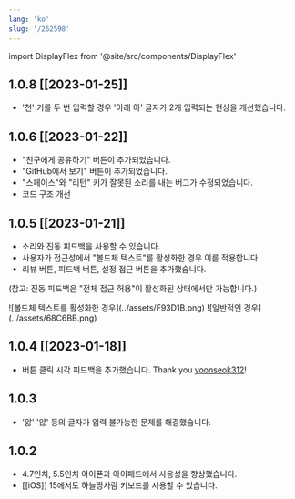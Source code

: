 ```yaml
---
lang: 'ko'
slug: '/262598'
---
```


import DisplayFlex from '@site/src/components/DisplayFlex'

## 1.0.8 [[2023-01-25]]

- '천' 키를 두 번 입력할 경우 '아래 아' 글자가 2개 입력되는 현상을 개선했습니다.

## 1.0.6 [[2023-01-22]]

- "친구에게 공유하기" 버튼이 추가되었습니다.
- "GitHub에서 보기" 버튼이 추가되었습니다.
- "스페이스"와 "리턴" 키가 잘못된 소리를 내는 버그가 수정되었습니다.
- 코드 구조 개선

## 1.0.5 [[2023-01-21]]

- 소리와 진동 피드백을 사용할 수 있습니다.
- 사용자가 접근성에서 "볼드체 텍스트"를 활성화한 경우 이를 적용합니다.
- 리뷰 버튼, 피드백 버튼, 설정 접근 버튼을 추가했습니다.

(참고: 진동 피드백은 "전체 접근 허용"이 활성화된 상태에서만 가능합니다.)

<DisplayFlex>
![볼드체 텍스트를 활성화한 경우](../assets/F93D1B.png)
![일반적인 경우](../assets/68C6BB.png)
</DisplayFlex>

## 1.0.4 [[2023-01-18]]

- 버튼 클릭 시각 피드백을 추가했습니다. Thank you [yoonseok312](https://github.com/yoonseok312)!

## 1.0.3

- '앓' '않' 등의 글자가 입력 불가능한 문제를 해결했습니다.

## 1.0.2

- 4.7인치, 5.5인치 아이폰과 아이패드에서 사용성을 향상했습니다.
- [[iOS]] 15에서도 하늘땅사람 키보드를 사용할 수 있습니다.
